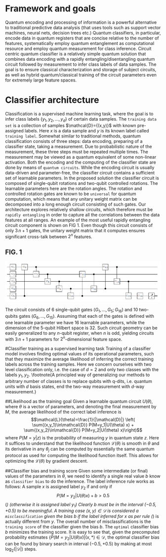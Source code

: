 
# Framework and goals
Quantum encoding and processing of information is a powerful alternative to traditional predictive data analysis (that uses tools such as support vector machines, neural nets, decision trees etc.) Quantum classifiers, in particular, encode data in quantum registers that are concise relative to the number of features, systematically employ quantum entanglement as computational resource and employ quantum measurement for class inference. Circuit centric quantum classifier is a relatively simple quantum solution that combines data encoding with a rapidly entangling/disentangling quantum circuit followed by measurement to infer class labels of data samples. The goal is to ensure classical characterization and storage of subject circuits, as well as hybrid quantum/classical training of the circuit parameters even for extremely large feature spaces.

# Classifier architecture
Classification is a supervised machine learning task, where the goal is to infer class labels $\{y_1,y_2,\ldots,y_d\}$ of certain data samples. The `training data set` is a collection of samples $\mathcal{D}=\{(x,y)}$ with known pre-assigned labels. Here $x$ is a data sample and $y$ is its known label called `training label`.
Somewhat similar to traditional methods, quantum classification consists of three steps: data encoding, preparing of a classifier state, taking a measurement. Due to probabilistic nature of the measurement, these three steps must be repeated multiple times. The measurement may be viewed as a quantum equivalent of some non-linear activation.
Both the encoding and the computing of the classifier state are done by means of `quantum circuits`. While the encoding circuit is usually data-driven and parameter-free, the classifier circuit contains a sufficient set of learnable parameters. In the proposed solution the classifier circuit is composed of single-qubit rotations and two-qubit controlled rotations. The learnable parameters here are the rotation angles. The rotation and controlled rotation gates are known to be `universal` for quantum computation, which means that any unitary weight matrix can be decomposed into a long enough circuit consisting of such gates. Our architecture explores relatively shallow circuits, which therefore must be `rapidly entangling` in order to capture all the correlations between the data features at all ranges. An example of the most useful rapidly entangling circuit component is shown on FIG 1. Even though this circuit consists of only $3\,n+1$ gates, the unitary weight matrix that it computes ensures significant cross-talk between $2^n$ features.
 

## FIG. 1
![Rapidly entangling quantum circuit on 5 qubits (with two cyclic layers).](./5qubitCircuit.png)

The circuit consists of 6 single-qubit gates $(G_1,\ldots,G_5; G_{16})$ and 10 two-qubits gates $(G_6,\ldots,G_{15})$. Assuming that each of the gates is defined with one learnable parameter we have 16 learnable parameters, while the dimension of the 5-qubit Hilbert space is 32. Such circuit geometry can be easily generalized to any $n$-qubit register, when $n$ is odd, yielding circuits with $3\, n+1$ parameters for $2^n$-dimensional feature space.

#Classifier training as a supervised learning task
Training of a classifier model involves finding optimal values of its operational parameters, such that they maximize the average likelihood of inferring the correct training labels across the training samples.
Here  we concern ourselves with two level classification only, i.e. the case of $d=2$ and only two classes with the labels $y_1,y_2$. \footnote{A principled way of generalizing our methods to arbitrary number of classes is to replace qubits with q-dits, i.e. quantum units with $d$ basis states, end the two-way measurement with $d$-way measurement.}

##Likelihood as the training goal
Given a learnable quantum circuit $U(\theta)$, where $\theta$ is a vector of parameters, and denoting the final measurement by $M$, the average likelihood of the correct label inference is
$$\mathcal{L}(\theta)=\frac{1}{|\mathcal{D}|} \left( \sum{(x,y_1)\in\mathcal{D}} P(M=y_1|U(\theta) x) + \sum{(x,y_2)\in\mathcal{D}} P(M=y_2|U(\theta) x)\right)$$
where $P(M=y|z)$ is the probability of measuring $y$ in quantum state $z$.
 Here it suffices to understand that the likelihood function $\mathcal{L}(\theta)$ is smooth in $\theta$ and its derivative in any $\theta_j$ can be computed by essentially the same quantum protocol as used for computing the likelihood function itself. This allows for optimizing the $\mathcal{L}(\theta)$ by gradient descent.

##Classifier bias and training score
Given some intermediate (or final) values of the parameters in $\theta$, we need to identify a single real value $b$ know as `classifier bias` to do the inference. The label inference rule works as follows:
	A sample $x$ is assigned label $y_2$ if and only if
$$ P(M=y_2|U(\theta) x) + b > 0.5 $$  (*)
(otherwise it is assigned label $y_1$)
Clearly $b$ must be in the interval $(-0.5,+0.5)$ to be meaningful.
A training case $(x,y) \in \mathcal{D}$ is considered a `misclassification` given the bias $b$ if the label inferred for $x$ as per rule (*) is actually different from $y$. The overall number of misclassifications is the `training score` of the classifier given the bias $b$. The `optimal` classifier bias $b$ minimizes the training score.
It is easy to see that, given the precomputed probability estimates $\{ P(M=y_2|U(\theta) x) | (x,*)\in\mathcal{D}$, the optimal classifier bias can be found by binary search in interval $(-0.5,+0.5)$ by making at most $\log_2(|\mathcal{D}|)$ steps.